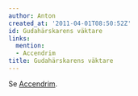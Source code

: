 ```yaml
---
author: Anton
created_at: '2011-04-01T08:50:52Z'
id: Gudahärskarens väktare
links:
  mention:
  - Accendrim
title: Gudahärskarens väktare
---
```


Se [Accendrim].

  [Accendrim]: Accendrim
